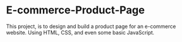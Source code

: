 # E-commerce-Product-Page
This project, is to design and build a product page for an e-commerce website. Using HTML, CSS, and even some basic JavaScript.
